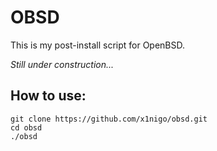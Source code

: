 # OBSD

This is my post-install script for OpenBSD.

*Still under construction...*

## How to use:

```
git clone https://github.com/x1nigo/obsd.git
cd obsd
./obsd
```
